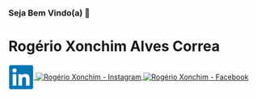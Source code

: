 ### Seja Bem Vindo(a) 👋

<!--
**rogerioxonchim/rogerioxonchim** is a ✨ _special_ ✨ repository because its `README.md` (this file) appears on your GitHub profile.



Here are some ideas to get you started:

- 🔭 I’m currently working on ...
- 🌱 I’m currently learning ...
- 👯 I’m looking to collaborate on ...
- 🤔 I’m looking for help with ...
- 💬 Ask me about ...
- 📫 How to reach me: ...
- 😄 Pronouns: ...
- ⚡ Fun fact: ...
-->

# Rogério Xonchim Alves Correa

<a href="https://www.linkedin.com/in/rog%C3%A9rio-xonchim-b3b3a717/" target="popup">
  <img align="center" alt="Rogério Xonchim - Linkedin" heigth="50" width="50" src="https://raw.githubusercontent.com/devicons/devicon/master/icons/linkedin/linkedin-original.svg" style="max-width:100%;">
</a>
<a href="https://www.instagram.com/rogerioxonchim/" target="_blank">
  <img align="center" alt="Rogério Xonchim - Instagram" heigth="50" width="50" src="https://image.flaticon.com/icons/png/128/2111/2111463.png" style="max-width:100%;">
</a>
<a href="https://www.facebook.com/rogerio.xonchim/" target="_blank">
  <img align="center" alt="Rogério Xonchim - Facebook" heigth="50" width="50" src="https://www.flaticon.com/svg/vstatic/svg/1384/1384053.svg?token=exp=1619487875~hmac=93b300f373d6d4525d9701bddd08cdc5" style="max-width:100%;">
</a>
